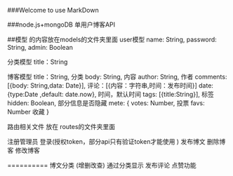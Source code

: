 ###Welcome to use MarkDown

###node.js+mongoDB 单用户博客API

##模型  的内容放在models的文件夹里面
user模型
	name: String,
	password: String,
	admin: Boolean
	
分类模型
	title：String

博客模型
	title：String,    分类
	body: String,     内容
	author: String,   作者
	comments: [{body: String,data: Date}],  评论：[{内容：字符串,时间：发布时间}]
	date: {type:Date ,default: date.now},    时间，默认时间
	tags: [{title:String}],   标签  
	hidden: Boolean,  部分信息是否隐藏
	mete: {
		votes: Number,  投票
		favs: Number    收藏
	}
	
	
路由相关文件  放在 routes的文件夹里面

注册管理员
登录(授权token，部分api只有验证token才能使用 )
发布博文
删除博客
修改博客


==========
博文分类 (增删改查)
通过分类显示
发布评论
点赞功能

